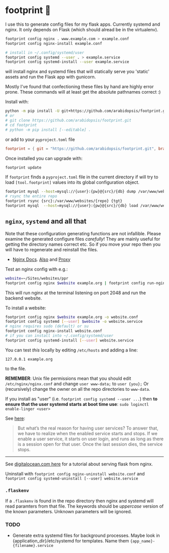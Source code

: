 # footprint 👣

I use this to generate config files for my flask apps. Currently systemd and nginx.
It only depends on Flask (which should alread be in the virtualenv).

```bash
footprint config nginx . www.example.com > example.conf
footprint config nginx-install example.conf
```

```bash
# install in ~/.config/systemd/user
footprint config systemd --user . > example.service
footprint config systemd-install --user example.service
```

will install nginx and systemd files that will statically serve you 'static' assets and
run the Flask app with gunicorn.

Mostly I've found that confectioning these files by hand are highly error prone. These
commands will at least get the absolute pathnames correct :)

Install with:

```bash
python -m pip install -U git+https://github.com/arabidopsis/footprint.git
# or
# git clone https://github.com/arabidopsis/footprint.git
# cd footprint
# python -m pip install [--editable] .
```

or add to your `pyproject.toml` file

```toml
footprint = { git = "https://github.com/arabidopsis/footprint.git", branch="main" }
```

Once installed you can upgrade with:

```bash
footprint update
```

If `footprint` finds a `pyproject.toml` file in the current directory
if will try to load `[tool.footprint]` values into its global configuration object.

```bash
footprint mysql --host=mysql://{user}:{pw}@{src}/{db} dump /var/www/websites/{repo}/instance/sql
# rsync the entire repo
footprint rsync {src}:/var/www/websites/{repo} {tgt}
footprint mysql  --host=mysql://{user}:{pw}@{src}/{db} load /var/www/websites/{repo}/instance/sql/{db}.sql.gz
```

## `nginx`, `systemd` and all that

Note that these configuration generating functions are
not infallible. Please examine the generated configure files
_carefully_! They are mainly useful for getting the directory
names correct etc. So if you move your repo then you will
have to regenerate and reinstall the files.

- [Nginx Docs](https://docs.nginx.com/nginx/). [Also](https://nginx.org/en/docs/) and [Proxy](https://nginx.org/en/docs/http/ngx_http_proxy_module.html)

Test an nginx config with e.g.:

```bash
website=~/Sites/websites/ppr
footprint config nginx $website example.org | footprint config run-nginx-conf - $website
```

This will run nginx at the terminal listening on port 2048 and run the backend
website.

To install a website:

```bash
footprint config nginx $website example.org -o website.conf
footprint config systemd [--user] $website -o website.service
# nginx requires sudo (default) or su
footprint config nginx-install website.conf
# if you can install into ~/.config/systemd/user
footprint config systemd-install [--user] website.service
```

You can test _this_ locally by editing `/etc/hosts` and adding a line:

`127.0.0.1 example.org`

to the file.

**REMEMBER**: Unix file permissions mean that you should edit `/etc/nginx/nginx.conf`
and change `user www-data;` to `user {you};` Or (recursively) change the owner on
all the repo directories to `www-data`.

If you install as "user" (i.e. `footprint config systemd --user ...`) then
**to ensure that the user systemd starts at boot time use**: `sudo loginctl enable-linger <user>`

See [here](https://nts.strzibny.name/systemd-user-services/):

> But what’s the real reason for having user services?
> To answer that, we have to realize when the enabled service starts and stops.
> If we enable a user service, it starts on user login, and runs as long as there is a
> session open for that user. Once the last session dies, the service stops.

---

See [digitalocean.com here](https://www.digitalocean.com/community/tutorials/how-to-serve-flask-applications-with-gunicorn-and-nginx-on-ubuntu-20-04) for a tutorial about serving flask from nginx.

Uninstall with `footprint config nginx-uninstall website.conf` and `footprint config systemd-uninstall [--user] website.service`

### `.flaskenv`

If a `.flaskenv` is found in the repo directory then nginx and systemd will
read paramters from that file. The keywords should be _uppercase_ version of
the known parameters. Unknown parameters will be ignored.

### TODO

- Generate extra systemd files for background processes. Maybe look in
  {application_dir}/etc/systemd for templates. Name them `{app_name}-{filename}.service`
